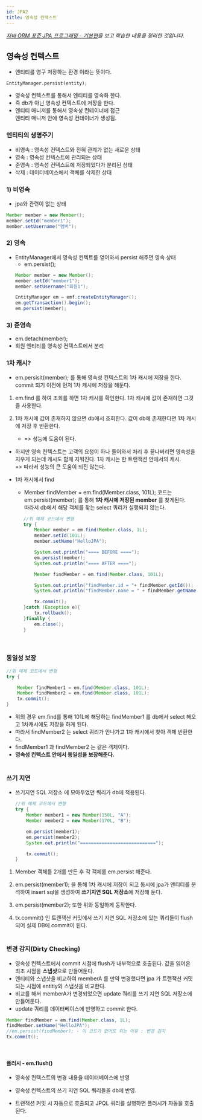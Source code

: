 ```yaml
---
id: JPA2
title: 영속성 컨텍스트
---
```

_[자바 ORM 표준 JPA 프로그래밍 - 기본편](https://www.inflearn.com/course/ORM-JPA-Basic)을 보고 학습한 내용을 정리한 것입니다._

## 영속성 컨텍스트
* 엔티티를 영구 저장하는 환경 이라는 뜻이다.

```EntityManager.persist(entity);```
* 영속성 컨텍스트를 통해서 엔티티를 영속화 한다.
* 즉 db가 아닌 영속성 컨텍스트에 저장을 한다.
* 엔티티 매니저를 통해서 영속성 컨테이너에 접근<br/>
 엔티티 매니저 안에 영속성 컨테이너가 생성됨.

 
### 엔티티의 생명주기

* 비영속 : 영속성 컨텍스트와 전혀 관계가 없는 새로운 상태
* 영속 : 영속성 컨텍스트에 관리되는 상태
* 준영속 : 영속성 컨텍스트에 저장되었다가 분리된 상태
* 삭제 : 데이터베이스에서 객체를 삭제한  상태

 

### 1) 비영속
* jpa와 관련이 없는 상태

```java
Member member = new Member();
member.setId("member1");
member.setUsername("멤버");
```

### 2) 영속
* EntityManager에서 영속성 컨텍트를 얻어와서 persist 해주면 영속 상태
    - em.persist();
    ```java
    Member member = new Member();
    member.setId("member1");
    member.setUsername("회원1");

    EntityManager em = emf.createEntityManager();
    em.getTransaction().begin();
    em.persist(member);
    ```

### 3) 준영속
* em.detach(member); 
* 회원 엔티티를 영속성 컨텍스트에서 분리


### 1차 캐시?
* em.persisit(member); 를 통해 영속성 컨텍스트의 1차 캐시에 저장을 한다. <br/>
commit 되기 이전에 먼저 1차 캐시에 저장을 해둔다.    

1. em.find 를 하여 조회를 하면 1차 캐시를 확인한다.
    1차 캐시에 값이 존재하면 그것을 사용한다.

2. 1차 캐시에 값이 존재하지 않으면
     db에서 조회한다. 값이 db에 존재한다면 1차 캐시에 저장 후 반환한다.
    
    - => 성능에 도움이 된다.

* 하지만 영속 컨텍스트는 고객의 요청이 하나 들어와서 처리 후 끝나버리면 
영속성을 지우게 되는데 캐시도 함께 지워진다. 1차 캐시는 한 트랜잭션 안에서의 캐시. <br/>
=> 따라서 성능의 큰 도움이 되진 않는다.


* 1차 캐시에서 find
    * Member findMember = em.find(Member.class, 101L); 코드는 <br/>
    em.persist(member); 를 통해 **1차 캐시에 저장된 member** 를 찾게된다.<br/>
    따라서 db에서 해당 객체를 찾는 select 쿼리가 실행되지 않는다.

     ```java
        //위 예제 코드에서 변형
        try {
            Member member = em.find(Member.class, 1L);
            member.setId(101L);
            member.setName("HelloJPA");

            System.out.println("==== BEFORE ====");
            em.persist(member);
            System.out.println("==== AFTER ====");

            Member findMember = em.find(Member.class, 101L);

            System.out.println("findMember.id = "+ findMember.getId());
            System.out.println("findMember.name = " + findMember.getName());

            tx.commit();
        }catch (Exception e){
            tx.rollback();
        }finally {
            em.close();
        }
    ```
    <br/>
### 동일성 보장

```java
//위 예제 코드에서 변형
try {

    Member findMember1 = em.find(Member.class, 101L);
    Member findMember2 = em.find(Member.class, 101L);
    tx.commit();
}
```
* 위의 경우 em.find를 통해 101L에 해당하는 findMember1 를 db에서 select 해오고 1차캐시에도 저장을 하게 된다.
* 따라서 findMember2 는 select 쿼리가 안나가고 1차 캐시에서 찾아 객체 반환한다.
* findMember1 과 findMember2 는 같은 객체이다.
* **영속성 컨텍스트 안에서 동일성을 보장해준다.** <br/><br/>


### 쓰기 지연

* 쓰기지연 SQL 저장소 에 모아두었던 쿼리가 db에 적용된다.
    ```java
    //위 예제 코드에서 변형
    try {
        Member member1 = new Member(150L, "A");
        Member member2 = new Member(170L, "B");

        em.persist(member1);
        em.persist(member2);
        System.out.println("============================");

        tx.commit();
    }
    ```

1. Member 객체를 2개를 만든 후 각 객체를 em.persist 해준다.

2. em.persist(member1); 을 통해 1차 캐시에 저장이 되고
    동시에 jpa가 엔티티를 분석하여 insert sql을 생성하여 **쓰기지연 SQL 저장소**에 저장해 둔다.

3. em.persist(member2); 또한 위와 동일하게 동작한다.

4. tx.commit() 인 트랜잭션 커밋에서 쓰기 지연 SQL 저장소에 있는 쿼리들이 flush 되어 실제 DB에 commit이 된다.<br/><br/>

 

### 변경 감지(Dirty Checking)

* 영속성 컨텍스트에서 commit 시점에 flush가 내부적으로 호출된다.
값을 읽어온 최초 시점을 **스냅샷**으로 만들어둔다. 
* 엔티티와 스냅샷을 비교하여 memberA 를 만약 변경했다면 jpa 가 트랜잭션 커밋되는 시점에 entitiy와 스냅샷을 비교한다.
* 비교를 해서 memberA가 변경되었으면 update 쿼리를 쓰기 지연 SQL 저장소에 만들어둔다.
* update 쿼리를 데이터베이스에 반영하고 commit 한다.

```java
Member findMember = em.find(Member.class, 1L);
findMember.setName("HelloJPA");
//em.persist(findMember); - 이 코드가 없어도 되는 이유 : 변경 감지
tx.commit();
```
<br/>

#### 플러시 - em.flush()

- 영속성 컨텍스트의 변경 내용을 데이터베이스에 반영

- 영속성 컨텍스트의 쓰기 지연 SQL 쿼리들을 db에 반영.

- 트랜잭션 커밋 시 자동으로 호출되고 JPQL 쿼리를 실행하면 플러시가 자동을 호출된다.